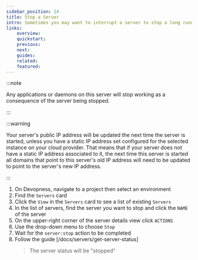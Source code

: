 ```yaml
---
sidebar_position: 14
title: Stop a Server
intro: Sometimes you may want to interrupt a server to stop a long running task. Stop a server to force any running tasks to end.
links:
    overview:
    quickstart:
    previous:
    next:
    guides:
    related:
    featured:
---
```


:::note

Any applications or daemons on this server will stop working as a consequence of the server being stopped.

:::

:::warning

Your server's public IP address will be updated the next time the server is started, unless you have a static IP address set configured for the selected instance on your cloud provider. That means that if your server does not have a static IP address associated to it, the next time this server is started all domains that point to this server's old IP address will need to be updated to point to the server's new IP address.

:::

1. On Devopness, navigate to a project then select an environment
1. Find the `Servers` card
1. Click the `View` in the `Servers` card to see a list of existing `Servers`
1. In the list of servers, find the server you want to stop and click the `NAME` of the server
1. On the upper-right corner of the server details view click `ACTIONS`
1. Use the drop-down menu to choose `Stop`
1. Wait for the `server:stop` action to be completed
1. Follow the guide [/docs/servers/get-server-status]
    > The server status will be "stopped"
